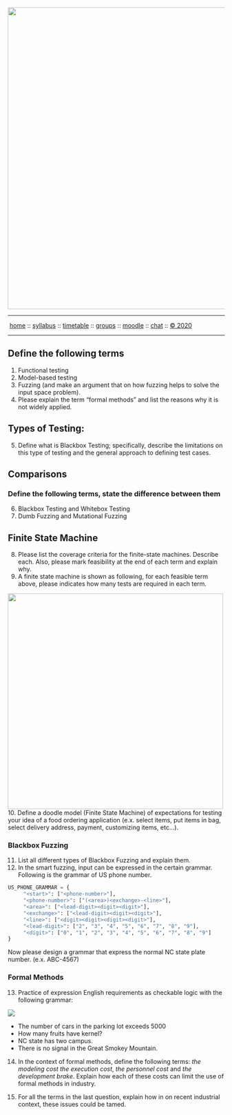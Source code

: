 <a name=top><br>
<a href="http://tiny.cc/seng20"><img  width=700
  src="https://raw.githubusercontent.com/txt/se20/master/etc/img/teamBanner.png"></a>
<hr>
<p>
&nbsp;<a href="https://tiny.cc/seng20">home</a> ::
<a href="https://github.com/txt/se20/blob/master/docs/syllabus.md#top">syllabus</a> ::
<a href="https://github.com/txt/se20/blob/master/docs/syllabus.md#timetable">timetable</a> ::
<a href="https://drive.google.com/drive/folders/1ZFn6H8-4kx5uP34bpFgIFonkz9Tw3nYM?usp=sharing">groups</a> ::
<a href="https://moodle-courses2021.wolfware.ncsu.edu/course/view.php?id=3873">moodle</a> ::
<a href="http://seng20.slack.com">chat</a>  ::
<a href="https://github.com/txt/se20/blob/master/LICENSE.md#top">&copy; 2020</a>  
<br>
<hr>

## Define the following terms

1. Functional testing
2. Model-based testing
3. Fuzzing (and make an argument that on how fuzzing helps to solve the input space problem).
4. Please explain the term “formal methods” and list the reasons why it is not widely applied.

## Types of Testing:

5. Define what is Blackbox Testing; specifically, describe the limitations on this type of testing and the general approach to defining test cases. 

## Comparisons
### Define the following terms, state the difference between them
6. Blackbox Testing and Whitebox Testing
7. Dumb Fuzzing and Mutational Fuzzing

## Finite State Machine
8. Please list the coverage criteria for the finite-state machines. Describe each. Also, please mark feasibility at the end of each term and explain why.
9. A finite state machine is shown as following, for each feasible term above, please indicates how many tests are required in each term.
<img src="https://github.com/txt/se20/blob/master/etc/img/fsm1.png" width=500>
10. Define a doodle model (Finite State Machine) of expectations for testing your idea of a food ordering application (e.x. select items, put items in bag, select delivery address, payment, customizing items, etc...).

### Blackbox Fuzzing
11. List all different types of Blackbox Fuzzing and explain them.
12. In the smart fuzzing, input can be expressed in the certain grammar. Following is the grammar of US phone number.
```python
US_PHONE_GRAMMAR = {
     "<start>": ["<phone-number>"],
     "<phone-number>": ["(<area>)<exchange>-<line>"],
     "<area>": ["<lead-digit><digit><digit>"],
     "<exchange>": ["<lead-digit><digit><digit>"],
     "<line>": ["<digit><digit><digit><digit>"],
     "<lead-digit>": ["2", "3", "4", "5", "6", "7", "8", "9"],
     "<digit>": ["0", "1", "2", "3", "4", "5", "6", "7", "8", "9"]
}
```
Now please design a grammar that express the normal NC state plate number. (e.x. ABC-4567)

### Formal Methods

13. Practice of expression English requirements as checkable logic with the following grammar: 
<img src="https://github.com/txt/se20/blob/master/etc/img/r5f1.PNG">

- The number of cars in the parking lot exceeds 5000
- How many fruits have kernel?
- NC state has two campus.
- There is no signal in the Great Smokey Mountain.

14. In the context of formal methods, define the following terms:
_the modeling cost_
_the execution cost_,
_the personnel cost_
and 
_the development brake_.  Explain how each of these costs can limit the use of formal methods in
industry.

15.  For all the terms in the last question, explain how in on recent industrial context, these
issues could be tamed.
